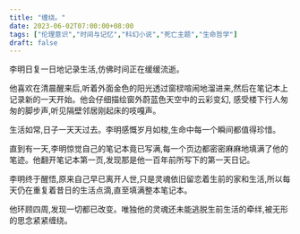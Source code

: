 ```yaml
---
title: "缠绕。"
date: 2023-06-02T07:00:00+08:00
tags: ["伦理意识","时间与记忆","科幻小说","死亡主题","生命哲学"]
draft: false
---
```


李明日复一日地记录生活,仿佛时间正在缓缓流逝。

他喜欢在清晨醒来后,听着外面金色的阳光透过窗棂喧闹地溜进来,然后在笔记本上记录新的一天开始。他会仔细描绘窗外蔚蓝色天空中的云彩变幻, 感受楼下行人匆匆的脚步声,听见隔壁邻居刚起床的吱嘎声。

生活如常,日子一天天过去。李明感慨岁月如梭,生命中每一个瞬间都值得珍惜。

直到有一天,李明惊觉自己的笔记本竟已写满,每一个页边都密密麻麻地填满了他的笔迹。他翻开笔记本第一页,发现那是他一百年前所写下的第一天日记。

李明终于醒悟,原来自己早已离开人世,只是灵魂依旧留恋着生前的家和生活,所以每天仍在重复着昔日的生活点滴,直至填满整本笔记本。

他环顾四周,发现一切都已改变。唯独他的灵魂还未能逃脱生前生活的牵绊,被无形的思念紧紧缠绕。